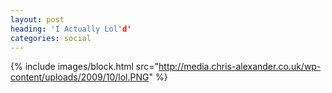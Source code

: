```yaml
---
layout: post
heading: 'I Actually Lol'd'
categories: social
---
```


{% include images/block.html src="http://media.chris-alexander.co.uk/wp-content/uploads/2009/10/lol.PNG" %}